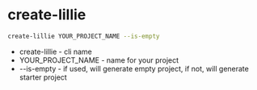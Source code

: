 # create-lillie

```bash
create-lillie YOUR_PROJECT_NAME --is-empty
```
* create-lillie - cli name
* YOUR_PROJECT_NAME - name for your project
* --is-empty - if used, will generate empty project, if not, will generate starter project